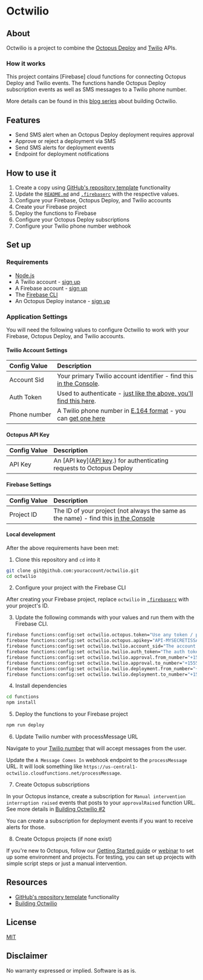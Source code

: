 # Octwilio

## About

Octwilio is a project to combine the [Octopus Deploy](https://octopus.com) and [Twilio](https://www.twilio.com/) APIs.

### How it works

This project contains [Firebase] cloud functions for connecting Octopus Deploy and Twilio events. The functions handle Octopus Deploy subscription events as well as SMS messages to a Twilio phone number.

More details can be found in this [blog series](https://dev.to/octopus/octwilio-combining-the-octopus-and-twilio-apis-for-twiliohackathon-1846) about building Octwilio.

## Features

- Send SMS alert when an Octopus Deploy deployment requires approval
- Approve or reject a deployment via SMS
- Send SMS alerts for deployment events
- Endpoint for deployment notifications

## How to use it

1. Create a copy using [GitHub's repository template](https://help.github.com/en/github/creating-cloning-and-archiving-repositories/creating-a-repository-from-a-template) functionality
2. Update the [`README.md`](README.md) and [`.firebaserc`](.firebaserc) with the respective values.
3. Configure your Firebase, Octopus Deploy, and Twilio accounts
4. Create your Firebase project
5. Deploy the functions to Firebase
6. Configure your Octopus Deploy subscriptions
7. Configure your Twilio phone number webhook

## Set up

### Requirements

- [Node.js](https://nodejs.org/)
- A Twilio account - [sign up](https://www.twilio.com/try-twilio)
- A Firebase account - [sign up](https://firebase.google.com/)
- The [Firebase CLI](https://firebase.google.com/docs/cli/)
- An Octopus Deploy instance - [sign up](https://octopus.com/start/cloud)

### Application Settings

You will need the following values to configure Octwilio to work with your Firebase, Octopus Deploy, and Twilio accounts.

#### Twilio Account Settings

| Config&nbsp;Value | Description                                                                                                                                                  |
| :---------------- | :----------------------------------------------------------------------------------------------------------------------------------------------------------- |
| Account&nbsp;Sid  | Your primary Twilio account identifier - find this [in the Console](https://www.twilio.com/console).                                                         |
| Auth&nbsp;Token   | Used to authenticate - [just like the above, you'll find this here](https://www.twilio.com/console).                                                         |
| Phone&nbsp;number | A Twilio phone number in [E.164 format](https://en.wikipedia.org/wiki/E.164) - you can [get one here](https://www.twilio.com/console/phone-numbers/incoming) |

#### Octopus API Key

| Config&nbsp;Value | Description                                                                                                                                                  |
| :---------------- | :----------------------------------------------------------------------------------------------------------------------------------------------------------- |
| API&nbsp;Key      | An [API key]([API key](https://octopus.com/docs/octopus-rest-api/how-to-create-an-api-key).) for authenticating requests to Octopus Deploy                   |

#### Firebase Settings

| Config&nbsp;Value | Description                                                                                                                                                  |
| :---------------- | :----------------------------------------------------------------------------------------------------------------------------------------------------------- |
| Project&nbsp;ID   | The ID of your project (not always the same as the name) - find this [in the Console](https://console.firebase.google.com/u/1/)                              |

#### Local development

After the above requirements have been met:

1. Clone this repository and `cd` into it

```bash
git clone git@github.com:youraccount/octwilio.git
cd octwilio
```

2. Configure your project with the Firebase CLI

After creating your Firebase project, replace `octwilio` in [`.firebaserc`](.firebaserc) with your project's ID.

3. Update the following commands with your values and run them with the Firebase CLI.

```bash
firebase functions:config:set octwilio.octopus.token="Use any token / passphrase you want here but keep it secure"
firebase functions:config:set octwilio.octopus.apikey="API-MYSECRETISSAFE"
firebase functions:config:set octwilio.twilio.account_sid="The account ID from Twilio"
firebase functions:config:set octwilio.twilio.auth_token="The auth token from Twilio"
firebase functions:config:set octwilio.twilio.approval.from_number="+15555555555 - the Twilio number to send approval alerts from"
firebase functions:config:set octwilio.twilio.approval.to_number="+15555555555 - the number to send approval alerts to"
firebase functions:config:set octwilio.twilio.deployment.from_number="+15555555555 - the Twilio number to send deployment alerts from"
firebase functions:config:set octwilio.twilio.deployment.to_number="+15555555555 - the number to send deployment alerts to"
```

4. Install dependencies

```bash
cd functions
npm install
```

5. Deploy the functions to your Firebase project

```bash
npm run deploy
```

6. Update Twilio number with processMessage URL

Navigate to your [Twilio number](https://www.twilio.com/console/phone-numbers/incoming) that will accept messages from the user.

Update the `A Message Comes In` webhook endpoint to the `processMessage` URL. It will look something like `https://us-central1-octwilio.cloudfunctions.net/processMessage`.

7. Create Octopus subscriptions

In your Octopus instance, create a subscription for `Manual intervention interruption raised` events that posts to your `approvalRaised` function URL. See more details in [Building Octwilio #2](https://dev.to/octopus/reacting-to-events-raised-by-octopus-4fmm#subscription)

You can create a subscription for deployment events if you want to receive alerts for those.

8. Create Octopus projects (if none exist)

If you're new to Octopus, follow our [Getting Started guide](https://octopus.com/docs/getting-started) or [webinar](https://www.youtube.com/watch?v=dHg4xm8Omtg&feature=youtu.be) to set up some environment and projects. For testing, you can set up projects with simple script steps or just a manual intervention.

## Resources

- [GitHub's repository template](https://help.github.com/en/github/creating-cloning-and-archiving-repositories/creating-a-repository-from-a-template) functionality
- [Building Octwilio](https://dev.to/octopus/octwilio-combining-the-octopus-and-twilio-apis-for-twiliohackathon-1846)

## License

[MIT](http://www.opensource.org/licenses/mit-license.html)

## Disclaimer

No warranty expressed or implied. Software is as is.
